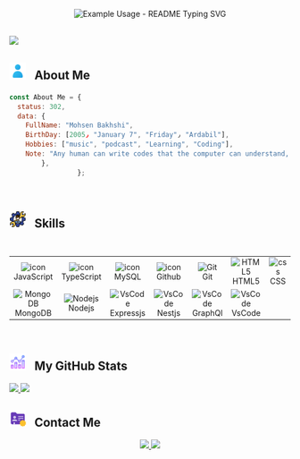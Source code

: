 <p align="center">
  <img src="https://readme-typing-svg.demolab.com/?lines=Hi+There+Welcome+To+My+Profile!;I%27m+Mohsen+Bakhshi%F0%9F%96%90;I%27m+NodeJs+Developer;&font=Righteous&center=true&width=380&height=50&duration=2500&pause=2000" alt="Example Usage - README Typing SVG">
</p>

<br/>

<img src="https://github-production-user-asset-6210df.s3.amazonaws.com/74038190/241765440-80728820-e06b-4f96-9c9e-9df46f0cc0a5.gif" />

<br/>

<h2>
  <img width='30px' src= "https://github.com/MhsnBakhshi/MhsnBakhshi/blob/main/icons8-customer-48.png?raw=true" /> &nbsp;
  About Me
</h2>

``` js 
const About Me = {
  status: 302,
  data: {
    FullName: "Mohsen Bakhshi",
    BirthDay: [2005٫ "January 7", "Friday"٫ "Ardabil"],
    Hobbies: ["music", "podcast", "Learning", "Coding"],
    Note: "Any human can write codes that the computer can understand, but a good programmer writes codes that humans can understand :)"
        },
                 };
```
<br/>

<h2>
  <img width='30px' src= "https://github.com/MhsnBakhshi/MhsnBakhshi/blob/main/icons8-skill-64.png?raw=true" /> &nbsp;
  Skills
</h2>

<table>
<div style="display: flex; align-items: flex-start; align: center">
<table align="center">
  <tr>
    <td align="center" width="96">
        <img src="https://techstack-generator.vercel.app/js-icon.svg" alt="icon" width="40" height="40" />
      <br>JavaScript
    </td>
    <td align="center" width="96">
        <img src="https://techstack-generator.vercel.app/ts-icon.svg" alt="icon" width="40" height="40" />
      <br>TypeScript
    </td>
    <td align="center" width="96">
        <img src="https://techstack-generator.vercel.app/mysql-icon.svg" alt="icon" width="40" height="40" />
      <br>MySQL
    </td>
    <td align="center" width="96">
        <img src="https://techstack-generator.vercel.app/github-icon.svg" alt="icon" width="40" height="40" />
      <br>Github
    </td>
    <td align="center" width="96"> 
        <img src="https://user-images.githubusercontent.com/25181517/192108372-f71d70ac-7ae6-4c0d-8395-51d8870c2ef0.png" width="40" height="40" alt="Git" />
      <br>Git
    </td>
    <td align="center"  width="96">
        <img src="https://skillicons.dev/icons?i=html" width="40" height="40" alt="HTML5" />
      <br>HTML5
    </td>
    <td align="center" width="96">
        <img src="https://skillicons.dev/icons?i=css" width="40" height="40" alt="css" />
      <br>CSS
    </td>
  </tr>
 <tr>
      <td align="center" width="96">
        <img src="https://skillicons.dev/icons?i=mongodb" width="40" height="40" alt="MongoDB" />
      <br>MongoDB
    </td>
        <td align="center" width="96">
        <img src="https://skillicons.dev/icons?i=nodejs" width="40" height="40" alt="Nodejs" />
      <br>Nodejs
      </td>
      </td>
            <td align="center" width="96">
        <img src="https://skillicons.dev/icons?i=expressjs" width="40" height="40" alt="VsCode" />
      <br>Expressjs
    </td>
            <td align="center" width="96">
        <img src="https://skillicons.dev/icons?i=nestjs" width="40" height="40" alt="VsCode" />
      <br>Nestjs
    </td>
            <td align="center" width="96">
        <img src="https://skillicons.dev/icons?i=graphql" width="40" height="40" alt="VsCode" />
      <br>GraphQl
    </td>
            <td align="center" width="96">
        <img src="https://skillicons.dev/icons?i=vscode" width="40" height="40" alt="VsCode" />
      <br>VsCode
    </td>
 </tr>
</table>


<br/>

<h2>
  <img width='30px' src= "https://github.com/MhsnBakhshi/MhsnBakhshi/blob/main/icons8-combo-chart-64.png?raw=true" /> &nbsp;
  My GitHub Stats
</h2>

<a href="https://github.com/mhsnbakhshi">
  <img src="https://github-readme-stats.vercel.app/api?username=MhsnBakhshi&show_icons=true&theme=cobalt" alt+="My GitHub Stats" />
  <img src="https://github-readme-stats.vercel.app/api/top-langs/?username=MhsnBakhshi" alt+="My language" />
</a>

<br/>

<h2>
  <img width='30px' src= "https://github.com/MhsnBakhshi/MhsnBakhshi/blob/main/icons8-contact-48%20(1).png?raw=true" /> &nbsp;
  Contact Me
</h2>
<p align= 'center'> 
<!--   <a href= "https://instagram.com/">
    <img src= "https://img.shields.io/badge/Instagram-mhsn__js-red?style=flat&logo=instagram" />
  </a> -->
    <a href="https://t.me/iDvMH">
    <img src= "https://img.shields.io/badge/Telegram-mhsn__js-blue?style=flat&logo=telegram" />
  </a>
    <a href= "https://github.com/mhsnbakhshi">
    <img src= "https://img.shields.io/badge/Gmail-mhsn.bakhshi696@gmail.com-snow?style=flat&logo=gmail" />
  </a>
</p>


